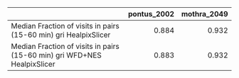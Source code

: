 |                                                                          |   pontus_2002 |   mothra_2049 |
|:-------------------------------------------------------------------------|--------------:|--------------:|
| Median Fraction of visits in pairs (15-60 min) gri HealpixSlicer         |         0.884 |         0.932 |
| Median Fraction of visits in pairs (15-60 min) gri WFD+NES HealpixSlicer |         0.883 |         0.932 |
